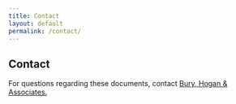```yaml
---
title: Contact
layout: default
permalink: /contact/
---
```


## Contact

For questions regarding these documents, contact [Bury, Hogan & Associates.](mailto:buryhogan@gmail.com)
